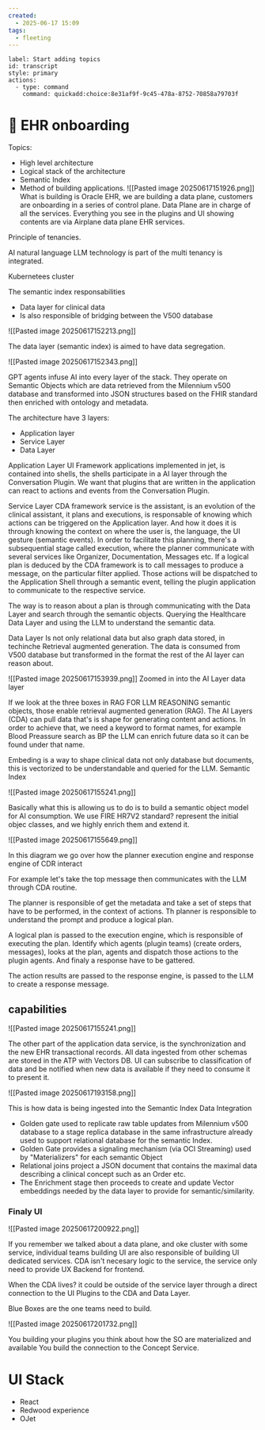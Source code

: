 ```yaml
---
created:
  - 2025-06-17 15:09
tags:
  - fleeting
---
```

```meta-bind-button
label: Start adding topics
id: transcript
style: primary
actions:
  - type: command
    command: quickadd:choice:8e31af9f-9c45-478a-8752-70858a79703f

```
# 🔷 EHR onboarding

Topics:
- High level architecture
- Logical stack of the architecture
- Semantic Index
- Method of building applications.
![[Pasted image 20250617151926.png]]
What is building is Oracle EHR, we are building a data plane, customers are onboarding in a series of control plane. Data Plane are in charge of all the services. Everything you see in the plugins and UI showing contents are via Airplane data plane EHR services.

Principle of tenancies.

AI natural language LLM technology is part of the multi tenancy is integrated.

Kubernetees cluster

The semantic index responsabilities
- Data layer for clinical data
- Is also responsible of bridging between the V500 database

![[Pasted image 20250617152213.png]]

The data layer (semantic index) is aimed to have data segregation.

![[Pasted image 20250617152343.png]]

GPT agents infuse AI into every layer of the stack. They operate on Semantic Objects which are data retrieved from the Milennium v500 database and transformed into JSON structures based on the FHIR standard then enriched with ontology and metadata.

The architecture have 3 layers:
- Application layer
- Service Layer
- Data Layer

Application Layer
UI Framework applications implemented in jet, is contained into shells, the shells participate in a AI layer through the Conversation Plugin.
We want that plugins that are written in the application can react to actions and events from the Conversation Plugin.

Service Layer
CDA framework service is the assistant, is an evolution of the clinical assistant, it plans and executions, is responsable of knowing which actions can be triggered on the Application layer.
And how it does it is through knowing the context on where the user is, the language, the UI gesture (semantic events).
In order to facilitate this planning, there's a subsequential stage called execution, where the planner communicate with several services like Organizer, Documentation, Messages etc. If a logical plan is deduced by the CDA framework is to call messages to produce a message, on the particular filter applied. Those actions will be dispatched to the Application Shell through a semantic event, telling the plugin application to communicate to the respective service.

The way is to reason about a plan is through communicating with the Data Layer and search through the semantic objects. Querying the Healthcare Data Layer and using the LLM to understand the semantic data.

Data Layer
Is not only relational data but also graph data stored, in techinche Retrieval augmented generation.
The data is consumed from V500 database but transformed in the format the rest of the AI layer can reason about.

![[Pasted image 20250617153939.png]]
Zoomed in into the AI Layer data layer

If we look at the three boxes in RAG FOR LLM REASONING semantic objects, those enable retrieval augmented generation (RAG). The AI Layers (CDA) can pull data that's is shape for generating content and actions. In order to achieve that, we need a keyword to format names, for example Blood Preassure search as BP the LLM can enrich future data so it can be found under that name.

Embeding is a way to shape clinical data not only database but documents, this is vectorized to be understandable and queried for the LLM. Semantic Index

![[Pasted image 20250617155241.png]]

Basically what this is allowing us to do is to build a semantic object model for AI consumption.
We use FIRE HR7V2 standard? represent the initial objec classes, and we highly enrich them and extend it.

![[Pasted image 20250617155649.png]]

In this diagram we go over how the planner execution engine and response engine of CDR interact

For example let's take the top message then communicates with the LLM through CDA routine.

The planner is responsible of get the metadata and take a set of steps that have to be performed, in the context of actions. Th planner is responsible to understand the prompt and produce a logical plan.

A logical plan is passed to the execution engine, which is responsible of executing the plan. Identify which agents (plugin teams) (create orders, messages), looks at the plan, agents and dispatch those actions to the plugin agents.
And finaly a response have to be gattered.

The action results are passed to the response engine, is passed to the LLM to create a response message.
## capabilities

![[Pasted image 20250617155241.png]]

The other part of the application data service, is the synchronization and the new EHR transactional records.
All data ingested from other schemas are stored in the ATP with Vectors DB. UI can subscribe to classification of data and be notified when new data is available if they need to consume it to present it.

![[Pasted image 20250617193158.png]]

This is how data is being ingested into the Semantic Index Data Integration

- Golden gate used to replicate raw table updates from Milennium v500 database to a stage replica database in the same infrastructure already used to support relational database for the semantic Index.
- Golden Gate provides a signaling mechanism (via OCI Streaming) used by "Materializers" for each semantic Object
- Relational joins project a JSON document that contains the maximal data describing a clinical concept such as an Order etc.
- The Enrichment stage then proceeds to create and update Vector embeddings needed by the data layer to provide for semantic/similarity.


### Finaly UI
![[Pasted image 20250617200922.png]]

If you remember we talked about a data plane, and oke cluster with some service, individual teams building UI are also responsible of building UI dedicated services.
CDA isn't necesary logic to the service, the service only need to provide UX Backend for frontend.

When the CDA lives? it could be outside of the service layer through a direct connection to the UI Plugins to the CDA and Data Layer.

Blue Boxes are the one teams need to build.

![[Pasted image 20250617201732.png]]

You building your plugins
you think about how the SO are materialized and available
You build the connection to the Concept Service.
# UI Stack
- React
- Redwood experience
- OJet